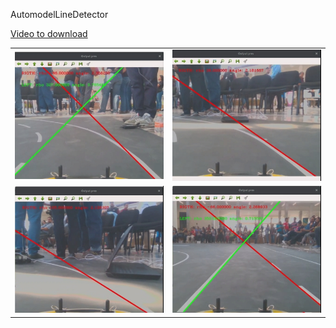 AutomodelLineDetector



[Video to download](https://drive.google.com/file/d/18iifPMkTMPiv2NLFfrs0kn1szXALURQu/view?usp=sharing)



<table>
    <tr>
        <td><img src="./ejem1.jpg" alt="Example 1" width="250"/></td>
        <td><img src="./ejem2.jpg" alt="Example 2" width="250"/></td>
    </tr>
    <tr>
        <td><img src="./ejem3.jpg" alt="Example 3" width="250"/></td>
        <td><img src="./ejem4.jpg" alt="Example 4" width="250"/></td>
    </tr>
</table>


